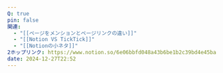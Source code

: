 ```yaml
---
Q: true
pin: false
関連:
  - "[[ページをメンションとページリンクの違い]]"
  - "[[Notion VS TickTick]]"
  - "[[Notionの小ネタ]]"
2ホップリンク: https://www.notion.so/6e06bbfd048a43b6be1b2c39bd4e45ba
date: 2024-12-27T22:52
---
```

